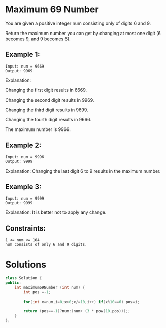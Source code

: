 # Maximum 69 Number

You are given a positive integer num consisting only of digits 6 and 9.

Return the maximum number you can get by changing at most one digit (6 becomes 9, and 9 becomes 6).

 

## Example 1:

    Input: num = 9669
    Output: 9969
Explanation: 

Changing the first digit results in 6669.

Changing the second digit results in 9969.

Changing the third digit results in 9699.

Changing the fourth digit results in 9666.

The maximum number is 9969.

## Example 2:

    Input: num = 9996
    Output: 9999
Explanation: Changing the last digit 6 to 9 results in the maximum number.
## Example 3:

    Input: num = 9999
    Output: 9999
Explanation: It is better not to apply any change.
 

## Constraints:

    1 <= num <= 104
    num consists of only 6 and 9 digits.

# Solutions

```cpp
class Solution {
public:
    int maximum69Number (int num) {
        int pos =-1;
        
        for(int x=num,i=0;x>0;x/=10,i++) if(x%10==6) pos=i;
        
        return (pos==-1)?num:(num+ (3 * pow(10,pos)));;
    }
};
```